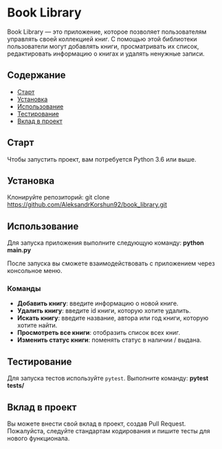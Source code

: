 # Book Library

Book Library — это приложение, которое позволяет пользователям управлять своей коллекцией книг. 
С помощью этой библиотеки пользователи могут добавлять книги, просматривать их список, редактировать информацию о книгах и удалять ненужные записи.

## Содержание
- [Старт](#старт)
- [Установка](#установка)
- [Использование](#использование)
- [Тестирование](#тестирование)
- [Вклад в проект](#вклад_в_проект)


## Старт

Чтобы запустить проект, вам потребуется Python 3.6 или выше.

## Установка
Клонируйте репозиторий:
git clone https://github.com/AleksandrKorshun92/book_library.git

## Использование
Для запуска приложения выполните следующую команду:
**python main.py**

После запуска вы сможете взаимодействовать с приложением через консольное меню.

### Команды
- **Добавить книгу**: введите информацию о новой книге.
- **Удалить книгу**: введите id книги, которую хотите удалить.
- **Искать книгу**: введите название, автора или год книги, которую хотите найти.
- **Просмотреть все книги**: отобразить список всех книг.
- **Изменить статус книги**: поменять статус в наличии / выдана.

## Тестирование
Для запуска тестов используйте `pytest`. Выполните команду: 
**pytest tests/**

## Вклад в проект
Вы можете внести свой вклад в проект, создав Pull Request. Пожалуйста, следуйте стандартам кодирования и пишите тесты для нового функционала.
